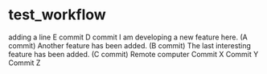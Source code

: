 # test_workflow
adding a line
E commit
D commit
I am developing a new feature here. (A commit)
Another feature has been added. (B commit)
The last interesting feature has been added. (C commit)
Remote computer
Commit X
Commit Y
Commit Z
